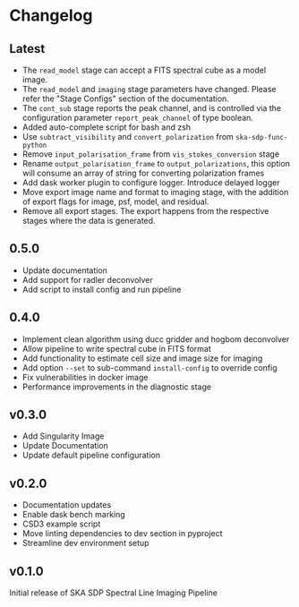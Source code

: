 # Changelog

## Latest

- The `read_model` stage can accept a FITS spectral cube as a model image.
- The `read_model` and `imaging` stage parameters have changed. Please refer the "Stage Configs" section of the documentation.
- The `cont_sub` stage reports the peak channel, and is controlled via the configuration parameter `report_peak_channel` of type boolean. 
- Added auto-complete script for bash and zsh
- Use `subtract_visibility` and `convert_polarization` from `ska-sdp-func-python`
- Remove `input_polarisation_frame` from `vis_stokes_conversion` stage
- Rename `output_polarisation_frame` to `output_polarizations`, this option will consume an array of string for converting polarization frames
- Add dask worker plugin to configure logger. Introduce delayed logger
- Move export image name and format to imaging stage, with the addition of export flags for image, psf, model, and residual.
- Remove all export stages. The export happens from the respective stages where the data is generated.

## 0.5.0

- Update documentation
- Add support for radler deconvolver
- Add script to install config and run pipeline

## 0.4.0

- Implement clean algorithm using ducc gridder and hogbom deconvolver
- Allow pipeline to write spectral cube in FITS format
- Add functionality to estimate cell size and image size for imaging
- Add option `--set` to sub-command `install-config` to override config
- Fix vulnerabilities in docker image
- Performance improvements in the diagnostic stage

## v0.3.0

- Add Singularity Image
- Update Documentation
- Update default pipeline configuration

## v0.2.0

- Documentation updates
- Enable dask bench marking
- CSD3 example script
- Move linting dependencies to dev section in pyproject
- Streamline dev environment setup

## v0.1.0

Initial release of SKA SDP Spectral Line Imaging Pipeline
